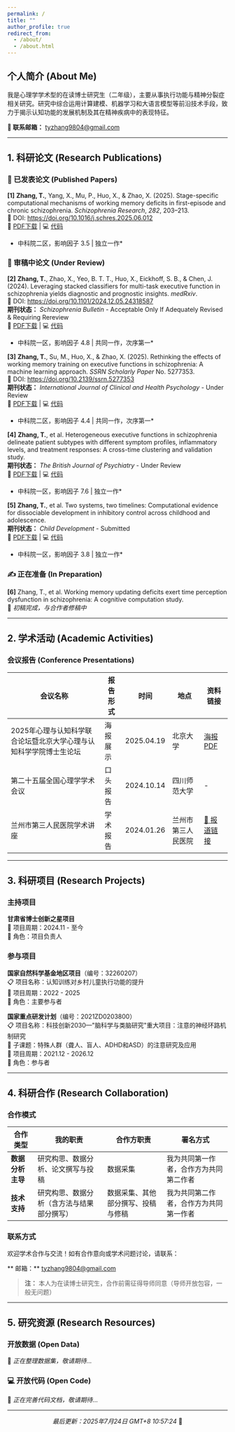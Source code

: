 ```yaml
---
permalink: /
title: ""
author_profile: true
redirect_from: 
  - /about/
  - /about.html
---
```


## 个人简介 (About Me)

我是心理学学术型的在读博士研究生（二年级），主要从事执行功能与精神分裂症相关研究。研究中综合运用计算建模、机器学习和大语言模型等前沿技术手段，致力于揭示认知功能的发展机制及其在精神疾病中的表现特征。

**📧 联系邮箱：** tyzhang9804@gmail.com

---

## 1. 科研论文 (Research Publications)

### 📄 已发表论文 (Published Papers)

**[1]** **Zhang, T.**, Yang, X., Mu, P., Huo, X., & Zhao, X. (2025). Stage-specific computational mechanisms of working memory deficits in first-episode and chronic schizophrenia. *Schizophrenia Research*, *282*, 203–213.  
🔗 DOI: https://doi.org/10.1016/j.schres.2025.06.012  
📎 [PDF下载](https://tyzhang98.github.io/zhang/files/paper1.pdf) | 💻 [代码](https://github.com/tyzhang98/Two-back-task-HDDM)  
* 中科院二区，影响因子 3.5 | 独立一作*

### 🔄 审稿中论文 (Under Review)

**[2]** **Zhang, T.**, Zhao, X., Yeo, B. T. T., Huo, X., Eickhoff, S. B., & Chen, J. (2024). Leveraging stacked classifiers for multi-task executive function in schizophrenia yields diagnostic and prognostic insights. *medRxiv*.  
🔗 DOI: https://doi.org/10.1101/2024.12.05.24318587  
 **期刊状态：** *Schizophrenia Bulletin* - Acceptable Only If Adequately Revised & Requiring Rereview  
📎 [PDF下载](https://tyzhang98.github.io/zhang/files/paper2.pdf) | 💻 [代码](https://doi.org/10.6084/m9.figshare.26086594.v1)  
* 中科院一区，影响因子 4.8 | 共同一作，次序第一*

**[3]** **Zhang, T.**, Su, M., Huo, X., & Zhao, X. (2025). Rethinking the effects of working memory training on executive functions in schizophrenia: A machine learning approach. *SSRN Scholarly Paper* No. 5277353.  
🔗 DOI: https://doi.org/10.2139/ssrn.5277353  
 **期刊状态：** *International Journal of Clinical and Health Psychology* - Under Review  
📎 [PDF下载](https://tyzhang98.github.io/zhang/files/paper3.pdf) | 💻 [代码](https://github.com/tyzhang98/ML-PsyExecShift)  
* 中科院二区，影响因子 4.4 | 共同一作，次序第一*

**[4]** **Zhang, T.**, et al. Heterogeneous executive functions in schizophrenia delineate patient subtypes with different symptom profiles, inflammatory levels, and treatment responses: A cross-time clustering and validation study.  
 **期刊状态：** *The British Journal of Psychiatry* - Under Review  
📎 [PDF下载](https://tyzhang98.github.io/zhang/files/paper4.pdf) | 💻 [代码](https://github.com/tyzhang98/Code_Heterogeneous_EFs_in_SCZ)  
* 中科院一区，影响因子 7.6 | 独立一作*

**[5]** **Zhang, T.**, et al. Two systems, two timelines: Computational evidence for dissociable development in inhibitory control across childhood and adolescence.  
 **期刊状态：** *Child Development* - Submitted  
📎 [PDF下载](https://tyzhang98.github.io/zhang/files/paper5.pdf) | 💻 [代码](https://github.com/tyzhang98/inhibitory-control-dev-cogmodel-code)  
* 中科院一区，影响因子 3.8 | 独立一作*

### ✍️ 正在准备 (In Preparation)

**[6]** Zhang, T., et al. Working memory updating deficits exert time perception dysfunction in schizophrenia: A cognitive computation study.  
📝 *初稿完成，与合作者修稿中*

---

## 2. 学术活动 (Academic Activities)

### 会议报告 (Conference Presentations)

| 会议名称 | 报告形式 | 时间 | 地点 | 资料链接 |
|---------|---------|------|------|----------|
| 2025年心理与认知科学联合论坛暨北京大学心理与认知科学学院博士生论坛 | 海报展示 | 2025.04.19 | 北京大学 | [ 海报PDF](https://tyzhang98.github.io/zhang/files/slides1.pdf) |
| 第二十五届全国心理学学术会议 | 口头报告 | 2024.10.14 | 四川师范大学 | - |
| 兰州市第三人民医院学术讲座 | 学术报告 | 2024.01.26 | 兰州市第三人民医院 | [📰 报道链接](https://mp.weixin.qq.com/s/9FDqAlwUzW0x5VWXVVJ02g?scene=1) |

---

## 3. 科研项目 (Research Projects)

### 主持项目

**甘肃省博士创新之星项目**  
📅 项目周期：2024.11 - 至今  
👤 角色：项目负责人

### 参与项目

**国家自然科学基金地区项目**（编号：32260207）  
📋 项目名称：认知训练对乡村儿童执行功能的提升  
📅 项目周期：2022 - 2025  
👤 角色：主要参与者

**国家重点研发计划**（编号：2021ZD0203800）  
📋 项目名称：科技创新2030—"脑科学与类脑研究"重大项目：注意的神经环路机制研究  
🎯 子课题：特殊人群（聋人、盲人、ADHD和ASD）的注意研究及应用  
📅 项目周期：2021.12 - 2026.12  
👤 角色：参与者

---

## 4. 科研合作 (Research Collaboration)

### 合作模式

| 合作类型 | 我的职责 | 合作方职责 | 署名方式 |
|---------|---------|-----------|----------|
| **数据分析主导** | 研究构思、数据分析、论文撰写与投稿 | 数据采集 | 我为共同第一作者，合作方为共同第二作者 |
| **技术支持** | 研究构思、数据分析（含方法与结果部分撰写） | 数据采集、其他部分撰写、投稿与修稿 | 我为共同第二作者，合作方为共同第一作者 |

### 联系方式

欢迎学术合作与交流！如有合作意向或学术问题讨论，请联系：

** 邮箱：** tyzhang9804@gmail.com

> **注：** 本人为在读博士研究生，合作前需征得导师同意（导师开放包容，一般无问题）

---

## 5. 研究资源 (Research Resources)

###  开放数据 (Open Data)
🚧 *正在整理数据集，敬请期待...*

### 💻 开放代码 (Open Code)  
🚧 *正在完善代码文档，敬请期待...*

---

<div align="center">
  <em>最后更新：2025年7月24日 GMT+8 10:57:24</em> 🚀
</div>
